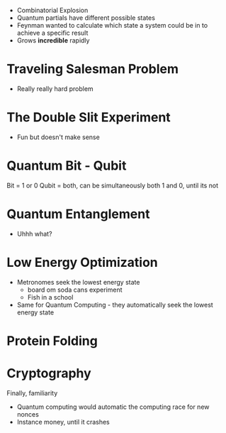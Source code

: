 - Combinatorial Explosion
- Quantum partials have different possible states
- Feynman wanted to calculate which state a system could be in to achieve a specific result
- Grows **incredible** rapidly

# Traveling Salesman Problem
- Really really hard problem

# The Double Slit Experiment
- Fun but doesn't make sense

# Quantum Bit - Qubit
Bit = 1 or 0
Qubit = both, can be simultaneously both 1 and 0, until its not 

# Quantum Entanglement 
- Uhhh what?

# Low Energy Optimization
- Metronomes seek the lowest energy state
	- board om soda cans experiment
	- Fish in a school
- Same for Quantum Computing - they automatically seek the lowest energy state

# Protein Folding

# Cryptography
Finally, familiarity
- Quantum computing would automatic the computing race for new nonces 
- Instance money, until it crashes
